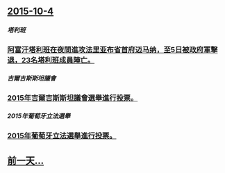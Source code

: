 ## [2015-10-4](/zh/news/2015/10/4/index.md)

##### 塔利班
### [阿富汗塔利班在夜間進攻法里亚布省首府迈马纳，至5日被政府軍擊退，23名塔利班成員陣亡。 ](/zh/news/2015/10/4/阿富汗塔利班在夜間進攻法里亚布省首府迈马纳-至5日被政府軍擊退-23名塔利班成員陣亡.md)
##### 吉爾吉斯斯坦議會
### [2015年吉爾吉斯斯坦議會選舉進行投票。 ](/zh/news/2015/10/4/2015年吉爾吉斯斯坦議會選舉進行投票.md)
##### 2015年葡萄牙立法選舉
### [2015年葡萄牙立法選舉進行投票。 ](/zh/news/2015/10/4/2015年葡萄牙立法選舉進行投票.md)
## [前一天...](/zh/news/2015/10/3/index.md)


